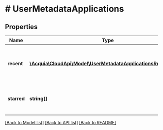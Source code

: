 # # UserMetadataApplications

## Properties

Name | Type | Description | Notes
------------ | ------------- | ------------- | -------------
**recent** | [**\Acquia\CloudApi\Model\UserMetadataApplicationsRecentInner[]**](UserMetadataApplicationsRecentInner.md) | An array containing recent visited application information. | [optional]
**starred** | **string[]** | An array containing starred application UUIDs. | [optional]

[[Back to Model list]](../../README.md#models) [[Back to API list]](../../README.md#endpoints) [[Back to README]](../../README.md)

